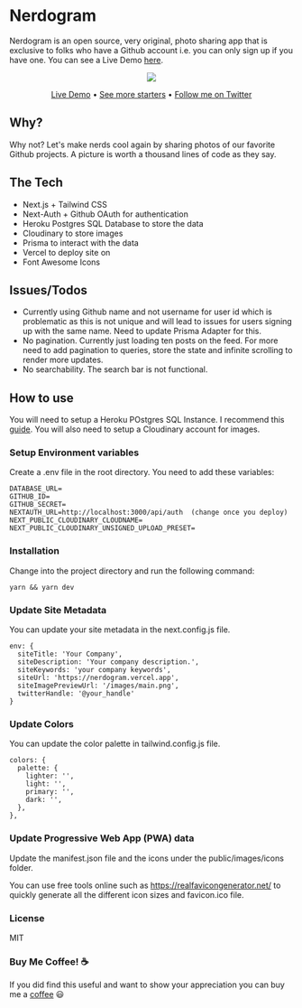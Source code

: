 # Nerdogram

Nerdogram is an open source, very original, photo sharing app that is exclusive to folks who have a Github account i.e. you can only sign up if you have one.
You can see a Live Demo [here](https://nerdogram.vercel.app/ "Nerdogram").

<div align="center">
 <img src="https://github.com/btahir/next-tailwind/blob/next-instagram/public/images/main.jpeg">
 <p align="center">
  <a href="https://nerdogram.vercel.app/">Live Demo</a> •
  <a href="https://nextails.com/">See more starters</a> •
  <a href="https://twitter.com/deepwhitman">Follow me on Twitter</a>
 </p>
</div>

## Why?

Why not? Let's make nerds cool again by sharing photos of our favorite Github projects. A picture is worth a thousand lines of code as they say.

## The Tech

* Next.js + Tailwind CSS
* Next-Auth + Github OAuth for authentication
* Heroku Postgres SQL Database to store the data
* Cloudinary to store images
* Prisma to interact with the data
* Vercel to deploy site on
* Font Awesome Icons

## Issues/Todos

* Currently using Github name and not username for user id which is problematic as this is not unique and will lead to issues for users signing up with the same name. Need to update Prisma Adapter for this.
* No pagination. Currently just loading ten posts on the feed. For more need to add pagination to queries, store the state and infinite scrolling to render more updates.
* No searchability. The search bar is not functional.

## How to use

You will need to setup a Heroku POstgres SQL Instance. I recommend this [guide](https://dev.to/prisma/how-to-setup-a-free-postgresql-database-on-heroku-1dc1 "guide").
You will also need to setup a Cloudinary account for images.

### Setup Environment variables

Create a .env file in the root directory. You need to add these variables:

```
DATABASE_URL=
GITHUB_ID=
GITHUB_SECRET=
NEXTAUTH_URL=http://localhost:3000/api/auth  (change once you deploy)
NEXT_PUBLIC_CLOUDINARY_CLOUDNAME=
NEXT_PUBLIC_CLOUDINARY_UNSIGNED_UPLOAD_PRESET=
```

### Installation

Change into the project directory and run the following command:

```
yarn && yarn dev
```

### Update Site Metadata

You can update your site metadata in the next.config.js file. 

```
env: {
  siteTitle: 'Your Company',
  siteDescription: 'Your company description.',
  siteKeywords: 'your company keywords',
  siteUrl: 'https://nerdogram.vercel.app',
  siteImagePreviewUrl: '/images/main.png',
  twitterHandle: '@your_handle'
} 
```

### Update Colors

You can update the color palette in tailwind.config.js file.

```
colors: {
  palette: {
    lighter: '',
    light: '',
    primary: '',
    dark: '',
  },
},
```
### Update Progressive Web App (PWA) data

Update the manifest.json file and the icons under the public/images/icons folder.

You can use free tools online such as https://realfavicongenerator.net/ to quickly generate all the different icon sizes and favicon.ico file.

### License

MIT

### Buy Me Coffee! :coffee:

If you did find this useful and want to show your appreciation you can buy me a [coffee](https://www.buymeacoffee.com/neum "coffee") :smiley:

